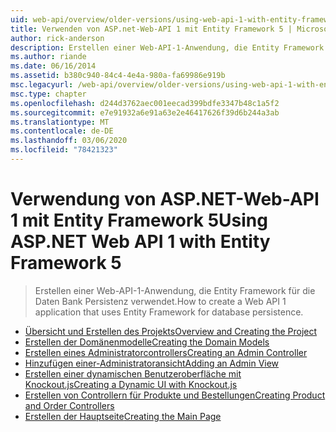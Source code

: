 ```yaml
---
uid: web-api/overview/older-versions/using-web-api-1-with-entity-framework-5/index
title: Verwenden von ASP.net-Web-API 1 mit Entity Framework 5 | Microsoft-Dokumentation
author: rick-anderson
description: Erstellen einer Web-API-1-Anwendung, die Entity Framework für die Daten Bank Persistenz verwendet.
ms.author: riande
ms.date: 06/16/2014
ms.assetid: b380c940-84c4-4e4a-980a-fa69986e919b
msc.legacyurl: /web-api/overview/older-versions/using-web-api-1-with-entity-framework-5
msc.type: chapter
ms.openlocfilehash: d244d3762aec001eecad399bdfe3347b48c1a5f2
ms.sourcegitcommit: e7e91932a6e91a63e2e46417626f39d6b244a3ab
ms.translationtype: MT
ms.contentlocale: de-DE
ms.lasthandoff: 03/06/2020
ms.locfileid: "78421323"
---
```

# <a name="using-aspnet-web-api-1-with-entity-framework-5"></a><span data-ttu-id="d5313-103">Verwendung von ASP.NET-Web-API 1 mit Entity Framework 5</span><span class="sxs-lookup"><span data-stu-id="d5313-103">Using ASP.NET Web API 1 with Entity Framework 5</span></span>

> <span data-ttu-id="d5313-104">Erstellen einer Web-API-1-Anwendung, die Entity Framework für die Daten Bank Persistenz verwendet.</span><span class="sxs-lookup"><span data-stu-id="d5313-104">How to create a Web API 1 application that uses Entity Framework for database persistence.</span></span>

- [<span data-ttu-id="d5313-105">Übersicht und Erstellen des Projekts</span><span class="sxs-lookup"><span data-stu-id="d5313-105">Overview and Creating the Project</span></span>](using-web-api-with-entity-framework-part-1.md)
- [<span data-ttu-id="d5313-106">Erstellen der Domänenmodelle</span><span class="sxs-lookup"><span data-stu-id="d5313-106">Creating the Domain Models</span></span>](using-web-api-with-entity-framework-part-2.md)
- [<span data-ttu-id="d5313-107">Erstellen eines Administratorcontrollers</span><span class="sxs-lookup"><span data-stu-id="d5313-107">Creating an Admin Controller</span></span>](using-web-api-with-entity-framework-part-3.md)
- [<span data-ttu-id="d5313-108">Hinzufügen einer-Administratoransicht</span><span class="sxs-lookup"><span data-stu-id="d5313-108">Adding an Admin View</span></span>](using-web-api-with-entity-framework-part-4.md)
- [<span data-ttu-id="d5313-109">Erstellen einer dynamischen Benutzeroberfläche mit Knockout.js</span><span class="sxs-lookup"><span data-stu-id="d5313-109">Creating a Dynamic UI with Knockout.js</span></span>](using-web-api-with-entity-framework-part-5.md)
- [<span data-ttu-id="d5313-110">Erstellen von Controllern für Produkte und Bestellungen</span><span class="sxs-lookup"><span data-stu-id="d5313-110">Creating Product and Order Controllers</span></span>](using-web-api-with-entity-framework-part-6.md)
- [<span data-ttu-id="d5313-111">Erstellen der Hauptseite</span><span class="sxs-lookup"><span data-stu-id="d5313-111">Creating the Main Page</span></span>](using-web-api-with-entity-framework-part-7.md)

